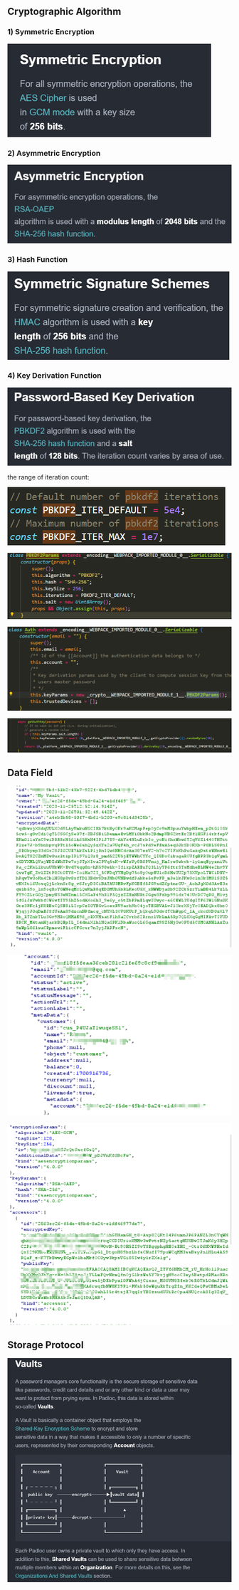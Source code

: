 ## Cryptographic Algorithm

### 1) Symmetric Encryption

![](fig\aes-gcm.png)

### 2) Asymmetric Encryption

![](fig\rsa-oaep.png)

### 3) Hash Function

![](fig\HMAC.png)

### 4) Key Derivation Function

![](fig\PBKDF2.png)

the range of iteration count:

![](fig\pbkdf2-iter.png)

![](fig\salt1.png)

![](fig\salt2.png)

![](fig\salt3.png)

## Data Field

![](fig\data.png)

![](fig\account.png)

![](fig\key.png)

## Storage Protocol

![](fig\vault.png)

